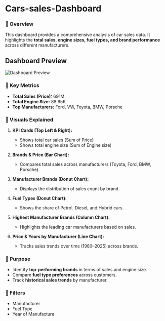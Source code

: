 # Cars-sales-Dashboard
### 🔹 Overview

This dashboard provides a comprehensive analysis of car sales data. It highlights the **total sales, engine sizes, fuel types, and brand performance** across different manufacturers.
## Dashboard Preview
![Dashboard Preview](reports/Screenshot%20(25).png)

### 🔹 Key Metrics

* **Total Sales (Price):** 691M
* **Total Engine Size:** 88.65K
* **Top Manufacturers:** Ford, VW, Toyota, BMW, Porsche

### 🔹 Visuals Explained

1. **KPI Cards (Top Left & Right):**

   * Shows total car sales (Sum of Price)
   * Shows total engine size (Sum of Engine size)

2. **Brands & Price (Bar Chart):**

   * Compares total sales across manufacturers (Toyota, Ford, BMW, Porsche).

3. **Manufacturer Brands (Donut Chart):**

   * Displays the distribution of sales count by brand.

4. **Fuel Types (Donut Chart):**

   * Shows the share of Petrol, Diesel, and Hybrid cars.

5. **Highest Manufacturer Brands (Column Chart):**

   * Highlights the leading car manufacturers based on sales.

6. **Price & Years by Manufacturer (Line Chart):**

   * Tracks sales trends over time (1980–2025) across brands.

### 🔹 Purpose

* Identify **top-performing brands** in terms of sales and engine size.
* Compare **fuel type preferences** across customers.
* Track **historical sales trends** by manufacturer.

### 🔹 Filters

* Manufacturer
* Fuel Type
* Year of Manufacture
